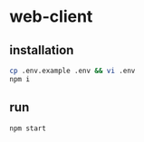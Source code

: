 # web-client

## installation

```bash
cp .env.example .env && vi .env
npm i
```

## run

```sh
npm start
```